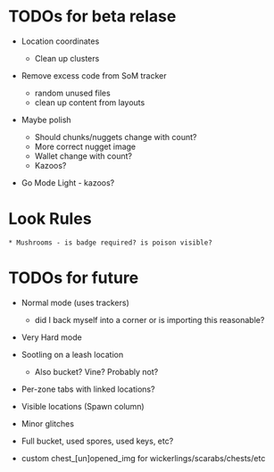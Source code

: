 # TODOs for beta relase

  * Location coordinates
    * Clean up clusters

  * Remove excess code from SoM tracker
    * random unused files
    * clean up content from layouts

  * Maybe polish
    * Should chunks/nuggets change with count?
    * More correct nugget image
    * Wallet change with count?
    * Kazoos?

  * Go Mode Light - kazoos?

# Look Rules

    * Mushrooms - is badge required? is poison visible?


# TODOs for future

  * Normal mode (uses trackers)
    * did I back myself into a corner or is importing this reasonable?

  * Very Hard mode

  * Sootling on a leash location
    * Also bucket? Vine? Probably not?

  * Per-zone tabs with linked locations?

  * Visible locations (Spawn column)

  * Minor glitches

  * Full bucket, used spores, used keys, etc?

  * custom chest_[un]opened_img for wickerlings/scarabs/chests/etc
